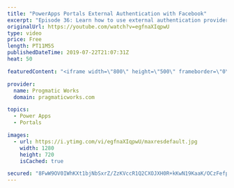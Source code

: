 ```yaml
---
title: "PowerApps Portals External Authentication with Facebook"
excerpt: "Episode 36: Learn how to use external authentication provider, Facebook with PowerApps Portals to allow users to register and login to your site easily.   Check out our free PowerApps App In A Day Class: http://success.pragmaticworks.com/aiad  We'd love to build an app for you: http://www.pragmaticworks.com"
originalUrl: https://youtube.com/watch?v=egfnaXIqpwU
type: video
price: Free
length: PT11M5S
publishedDateTime: 2019-07-22T21:07:31Z
heat: 50

featuredContent: "<iframe width=\"800\" height=\"500\" frameborder=\"0\" src=\"https://www.youtube.com/embed/egfnaXIqpwU\" allow=\"accelerometer; autoplay; encrypted-media; gyroscope; picture-in-picture\" allowfullscreen></iframe>"

provider:
  name: Progmatic Works
  domain: pragmaticworks.com

topics:
  - Power Apps
  - Portals

images:
  - url: https://i.ytimg.com/vi/egfnaXIqpwU/maxresdefault.jpg
    width: 1280
    height: 720
    isCached: true

secured: "8FwW9OV0IWhKXt1bjNbSxrZ/ZzKVccR1Q2CXOJXH0R+kKwN19KaaK/OCzFefpSa7VIvSlBQ1R6zzaQWSrVsvMKr5b2++zDxl0YJWQxfNXwNgZPwuNy+JpEKh0SBcfScxH1HZaFQ3oaf6+T/tilO9MFAyflniHuZrkFbApQtRpRUqGEcLoHd33G5p/Q/QJ4Gky/IxUfShtNuhkIzrRaxxF6V4HVUYyHDcTYQpNDgn5fa8k7LqYQsFfoVYLXUPcTHjzwDpl7Q5kgnyTD06L8O5G0OOsfuk7O4yVY2RjStGMOibR2dZBb5kCK0XeLjdZryz6RXFTg7sjsjWegW6LWe/hwsN9My/FkexS4C9aJnFGFKB27AfaBc6Lc/oHgRaUtxaKkjRjlTfJuOzRVUsl48QKFW2gTegAQawIhZhEDHNvLA=;UQMzKk+uGdt0vbr1OkytgQ=="
---
```



